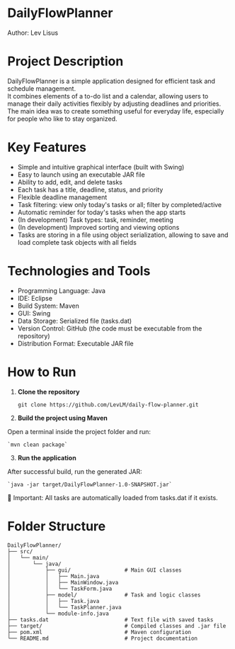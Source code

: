 # DailyFlowPlanner  
Author:  Lev Lisus  

# Project Description
DailyFlowPlanner is a simple application designed for efficient task and schedule management.  
It combines elements of a to-do list and a calendar, allowing users to manage their daily activities flexibly by adjusting deadlines and priorities.  
The main idea was to create something useful for everyday life, especially for people who like to stay organized.

# Key Features  
- Simple and intuitive graphical interface (built with Swing)
- Easy to launch using an executable JAR file 
- Ability to add, edit, and delete tasks
- Each task has a title, deadline, status, and priority
- Flexible deadline management
- Task filtering: view only today's tasks or all; filter by completed/active
- Automatic reminder for today's tasks when the app starts
- (In development) Task types: task, reminder, meeting
- (In development) Improved sorting and viewing options
- Tasks are storing in a file using object serialization, allowing to save and load complete task objects with all fields

# Technologies and Tools  
- Programming Language: Java  
- IDE: Eclipse  
- Build System: Maven  
- GUI: Swing  
- Data Storage: Serialized file (tasks.dat)  
- Version Control: GitHub (the code must be executable from the repository)  
- Distribution Format: Executable JAR file

# How to Run
1. **Clone the repository**  

   	`git clone https://github.com/LevLM/daily-flow-planner.git`
   	
2. **Build the project using Maven**  

Open a terminal inside the project folder and run:

	`mvn clean package` 
   	
3. **Run the application**

After successful build, run the generated JAR:

	`java -jar target/DailyFlowPlanner-1.0-SNAPSHOT.jar`

📂 Important:
All tasks are automatically loaded from tasks.dat if it exists.

# Folder Structure

```
DailyFlowPlanner/
├── src/
│   └── main/
│       └── java/
│           ├── gui/                 # Main GUI classes
│           │   ├── Main.java
│           │   ├── MainWindow.java
│           │   └── TaskForm.java
│           ├── model/               # Task and logic classes
│           │   ├── Task.java
│           │   └── TaskPlanner.java
│           └── module-info.java
├── tasks.dat                        # Text file with saved tasks
├── target/                          # Compiled classes and .jar file
├── pom.xml                          # Maven configuration
└── README.md                        # Project documentation
```